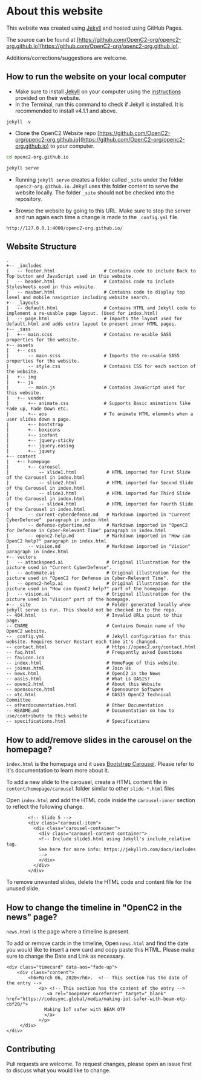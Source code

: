 # About this website

This website was created using [Jekyll](https://jekyllrb.com/) and hosted using GitHub Pages.

The source can be found at [https://github.com/OpenC2-org/openc2-org.github.io](https://github.com/OpenC2-org/openc2-org.github.io).

Additions/corrections/suggestions are welcome.

## How to run the website on your local computer

- Make sure to install [Jekyll](https://jekyllrb.com/) on your computer using the [instructions](https://jekyllrb.com/docs/) provided on their website.
- In the Terminal, run this command to check if Jekyll is installed. It is recommended to install v4.1.1 and above.
```
jekyll -v
```
- Clone the OpenC2 Website repo [https://github.com/OpenC2-org/openc2-org.github.io](https://github.com/OpenC2-org/openc2-org.github.io) to your computer.

```bash
cd openc2-org.github.io

jekyll serve
```
- Running ```jekyll serve``` creates a folder called ```_site``` under the folder ```openc2-org.github.io```. Jekyll uses this folder content to serve the website locally. The folder ```_site``` should not be checked into the repository.

- Browse the website by going to this URL. Make sure to stop the server and run again each time a change is made to the ```_config.yml``` file.

```
http://127.0.0.1:4000/openc2-org.github.io/
```
## Website Structure

```
.
+-- _includes
|   -- footer.html                  # Contains code to include Back to Top button and JavaScript used in this website.
|   -- header.html                  # Contains code to include Stylesheets used in this website.
|   -- navbar.html                  # Contains code to display top level and mobile navigation including website search.
+-- _layouts
|   -- default.html                 # Contains HTML and Jekyll code to implement a re-usable page layout. (Used for index.html)
|   -- page.html                    # Imports the layout used for default.html and adds extra layout to present inner HTML pages.
+-- _sass
|   +-- main.scss                   # Contains re-usable SASS properties for the website.
+-- assets
|   +-- css
|       -- main.scss                # Imports the re-usable SASS properties for the website.
|       -- style.css                # Contains CSS for each section of the website.
|   +-- img   
|   +-- js
|       -- main.js                  # Contains JavaScript used for this website.
|   +-- vendor
|       +-- animate.css             # Supports Basic animations like Fade up, Fade Down etc.
|       +-- aos                     # To animate HTML elements when a user slides down a page.
|       +-- bootstrap
|       +-- boxicons
|       +-- icofont
|       +-- jquery-sticky
|       +-- jquery.easing
|       +-- jquery
+-- content
|   +-- homepage
|       +-- carousel
|           -- slide1.html           # HTML imported for First Slide of the Carousel in index.html
|           -- slide2.html           # HTML imported for Second Slide of the Carousel in index.html
|           -- slide3.html           # HTML imported for Third Slide of the Carousel in index.html
|           -- slide4.html           # HTML imported for Fourth Slide of the Carousel in index.html
|       -- current-cyberdefense.md   # Markdown imported in "Current CyberDefense"  paragraph in index.html
|       -- defense-cybertime.md      # Markdown imported in "OpenC2 for Defense in Cyber-Relevant Time" paragraph in index.html
|       -- openc2-help.md            # Markdown imported in "How can OpenC2 help?" paragraph in index.html
|       -- vision.md                 # Markdown imported in "Vision" paragraph in index.html
+-- vectors
|   -- attackspeed.ai                # Original illustration for the picture used in "Current CyberDefense".
|   -- automate.ai                   # Original illustration for the picture used in "OpenC2 for Defense in Cyber-Relevant Time".
|   -- openc2-help.ai                # Original illustration for the picture used in "How can OpenC2 help?" part of the homepage.
|   -- vision.ai                     # Original illustration for the picture used in "Vision" part of the homepage.
+-- _site                            # Folder generated locally when jekyll serve is run. This should not be checked in to the repo.
-- 404.html                          # Invalid URLs point to this page.
-- CNAME                             # Contains Domain name of the OpenC2 website.
-- _config.yml                       # Jekyll configuration for this website. Requires Server Restart each time it's changed.
-- contact.html                      # https://openc2.org/contact.html
-- faq.html                          # Frequently asked Questions
-- favicon.ico
-- index.html                        # HomePage of this website.
-- joinus.html                       # Join Us
-- news.html                         # OpenC2 in the News
-- oasis.html                        # What is OASIS?
-- openc2.html                       # About this Website
-- opensource.html                   # Opensource Software
-- otc.html                          # OASIS OpenC2 Technical Committee
-- otherdocumentation.html           # Other Documentation
-- README.md                         # Documentation on how to use/contribute to this website
-- specifications.html               # Specifications

```

## How to add/remove slides in the carousel on the homepage?
```index.html``` is the homepage and it uses [Bootstrap Carousel](https://getbootstrap.com/docs/4.0/components/carousel). Please refer to it's documentation to learn more about it.

To add a new slide to the carousel, create a HTML content file in ```content/homepage/carousel``` folder similar to other ```slide-*.html``` files

Open ```index.html``` and add the HTML code inside the ```carousel-inner``` section to reflect the following change.

```
        <!-- Slide 5 -->
        <div class="carousel-item">
          <div class="carousel-container">
            <div class="carousel-content container">
            <!-- Include slide5.html using Jekyll's include_relative tag. 
            See here for more info: https://jekyllrb.com/docs/includes 
            -->
            </div>
          </div>
        </div>
```

To remove unwanted slides, delete the HTML code and content file for the unused slide.

## How to change the timeline in "OpenC2 in the news" page?
```news.html``` is the page where a timeline is present.

To add or remove cards in the timeline, Open ```news.html``` and find the date you would like to insert a new card and copy paste this HTML. Please make sure to change the Date and Link as necessary.

```
<div class="timecard" data-aos="fade-up">
    <div class="content">
        <h6>March 06, 2020</h6>.  <!-- This section has the date of the entry -->
            <p> <!-- This section has the content of the entry -->
               <a rel="noopener noreferrer" target="_blank" href="https://codesync.global/media/making-iot-safer-with-beam-otp-cbf20/">
              Making IoT safer with BEAM OTP
              </a>
            </p>
     </div>
</div>
```

## Contributing
Pull requests are welcome. To request changes, please open an issue first to discuss what you would like to change.

